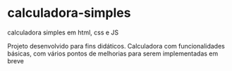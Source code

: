 # calculadora-simples
calculadora simples em html, css e JS 

Projeto desenvolvido para fins didáticos. Calculadora com funcionalidades básicas, com vários pontos de melhorias para serem implementadas em breve 

